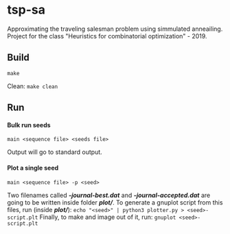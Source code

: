 # tsp-sa
Approximating the traveling salesman problem using simmulated anneailing. Project for the class "Heuristics for combinatorial optimization" - 2019.

## Build
    make
Clean:
    `make clean`

## Run
#### Bulk run seeds
    main <sequence file> <seeds file>
Output will go to standard output.
#### Plot a single seed
    main <sequence file> -p <seed>
Two filenames called ***<seed>-journal-best.dat*** and ***<seed>-journal-accepted.dat***
are going to be written inside folder ***plot/***. To generate a gnuplot script from this files, run (inside ***plot/***):
    `echo "<seed>" | python3 plotter.py > <seed>-script.plt`
Finally, to make and image out of it, run:
    `gnuplot <seed>-script.plt`

